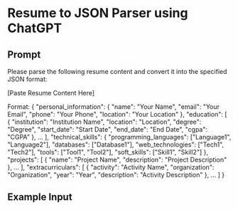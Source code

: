# Resume to JSON Parser using ChatGPT

## Prompt

Please parse the following resume content and convert it into the specified JSON format:

[Paste Resume Content Here]

Format:
{
  "personal_information": {
    "name": "Your Name",
    "email": "Your Email",
    "phone": "Your Phone",
    "location": "Your Location"
  },
  "education": [
    {
      "institution": "Institution Name",
      "location": "Location",
      "degree": "Degree",
      "start_date": "Start Date",
      "end_date": "End Date",
      "cgpa": "CGPA"
    },
    ...
  ],
  "technical_skills": {
    "programming_languages": ["Language1", "Language2"],
    "databases": ["Database1"],
    "web_technologies": ["Tech1", "Tech2"],
    "tools": ["Tool1", "Tool2"],
    "soft_skills": ["Skill1", "Skill2"]
  },
  "projects": [
    {
      "name": "Project Name",
      "description": "Project Description"
    },
    ...
  ],
  "extracurriculars": [
    {
      "activity": "Activity Name",
      "organization": "Organization",
      "year": "Year",
      "description": "Activity Description"
    },
    ...
  ]
}

## Example Input 
